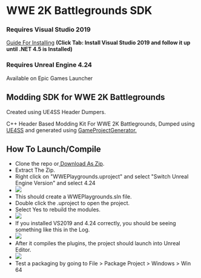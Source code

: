 # WWE 2K Battlegrounds SDK
### Requires Visual Studio 2019 
[Guide For Installing](https://modding.wiki/en/hogwartslegacy/developers/PhoenixUProjGuide "Guide For Installing")
**(Click Tab: Install Visual Studio 2019 and follow it up until .NET 4.5 is Installed)**
### Requires Unreal Engine 4.24
Available on Epic Games Launcher


## Modding SDK for WWE 2K Battlegrounds
Created using UE4SS Header Dumpers.

C++ Header Based Modding Kit For WWE 2K Battlegrounds, Dumped using [UE4SS](https://github.com/UE4SS-RE/RE-UE4SS "UE4SS") and generated using [GameProjectGenerator.](https://github.com/Buckminsterfullerene02/UE4GameProjectGenerator "GameProjectGenerator.") 

## How To Launch/Compile
- Clone the repo or[ Download As Zip](https://github.com/lynchreborn/WWEBattlegroundsSDK/archive/refs/heads/main.zip " Download As Zip").
- Extract The Zip.
- Right click on "WWEPlaygrounds.uproject" and select "Switch Unreal Engine Version" and select 4.24
- [![](https://i.imgur.com/HRIhBBg.png)](https://i.imgur.com/HRIhBBg.png)
- This should create a WWEPlaygrounds.sln file. 
- Double click the .uproject to open the project.
- Select Yes to rebuild the modules. 
- [![](https://i.imgur.com/Gu1jGvV.png)](https://i.imgur.com/Gu1jGvV.png)
- If you installed VS2019 and 4.24 correctly, you should be seeing something like this in the Log. 
- [![](https://i.imgur.com/ZEitWEr.png)](https://i.imgur.com/ZEitWEr.png)
- After it compiles the plugins, the project should launch into Unreal Editor.
- [![](https://i.imgur.com/X61nlsK.png)](https://i.imgur.com/X61nlsK.png)
- Test a packaging by going to File > Package Project > Windows > Win 64
